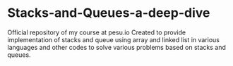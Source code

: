 # Stacks-and-Queues-a-deep-dive
Official repository of my course at pesu.io Created to provide implementation of stacks and queue using array and linked list in various languages and other codes to solve various problems based on stacks and queues.
